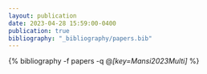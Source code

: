 ```yaml
---
layout: publication
date: 2023-04-28 15:59:00-0400
publication: true
bibliography: "_bibliography/papers.bib"
---
```


{% bibliography -f papers -q @*[key=Mansi2023Multi]* %}

